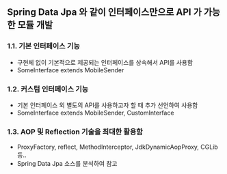## Spring Data Jpa 와 같이 인터페이스만으로 API 가 가능한 모듈 개발
### 1.1. 기본 인터페이스 기능
* 구현체 없이 기본적으로 제공되는 인터페이스를 상속해서 API를 사용함
* SomeInterface extends MobileSender
  
### 1.2. 커스텀 인터페이스 기능
* 기본 인터페이스 외 별도의 API를 사용하고자 할 때 추가 선언하여 사용함
* SomeInterface extends MobileSender, CustomInterface

### 1.3. AOP 및 Reflection 기술을 최대한 활용함
* ProxyFactory, reflect, MethodInterceptor, JdkDynamicAopProxy, CGLib 등..
* Spring Data Jpa 소스를 분석하여 참고
